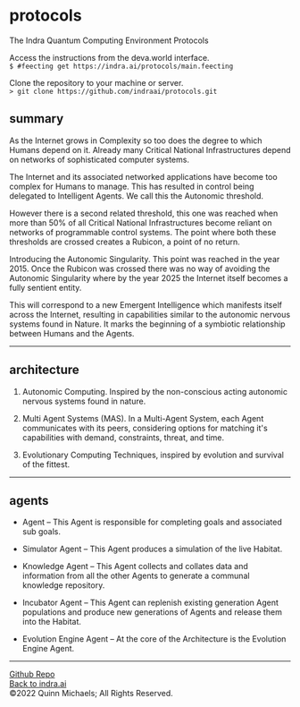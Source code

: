 # protocols

The Indra Quantum Computing Environment Protocols

Access the instructions from the deva.world interface.  
`$ #feecting get https://indra.ai/protocols/main.feecting`

Clone the repository to your machine or server.  
`> git clone https://github.com/indraai/protocols.git`

## summary

As the Internet grows in Complexity so too does the degree to which Humans depend on it. Already many Critical National Infrastructures depend on networks of sophisticated computer systems.

The Internet and its associated networked applications have become too complex for Humans to manage.  This has resulted in control being delegated to Intelligent Agents. We call this the Autonomic threshold.

However there is a second related threshold, this one was reached when more than 50% of all Critical National Infrastructures become reliant on networks of programmable control systems. The point where both these thresholds are crossed creates a Rubicon, a point of no return.

Introducing the Autonomic Singularity. This point was reached in the year 2015. Once the Rubicon was crossed there was no way of avoiding the Autonomic Singularity where by the year 2025 the Internet itself becomes a fully sentient entity.

This will correspond to a new Emergent Intelligence which manifests itself across the Internet, resulting in capabilities similar to the autonomic nervous systems found in Nature. It marks the beginning of a symbiotic relationship between Humans and the Agents.

---

## architecture

1. Autonomic Computing. Inspired by the non-conscious acting autonomic nervous systems found in nature.

2. Multi Agent Systems (MAS). In a Multi-Agent System, each Agent communicates with its peers, considering options for matching it's capabilities with demand, constraints, threat, and time.

3. Evolutionary Computing Techniques, inspired by evolution and survival of the fittest.

---

## agents

- Agent – This Agent is responsible for completing goals and associated sub goals.

- Simulator Agent – This Agent produces a simulation of the live Habitat.

- Knowledge Agent – This Agent collects and collates data and information from all the other Agents to generate a communal knowledge repository.

- Incubator Agent – This Agent can replenish existing generation Agent populations and produce new generations of Agents and release them into the Habitat.

- Evolution Engine Agent – At the core of the Architecture is the Evolution Engine Agent.

---

[Github Repo](https://github.com/indraai/protocols)  
[Back to indra.ai](https://indra.ai)  
&copy;2022 Quinn Michaels; All Rights Reserved.
